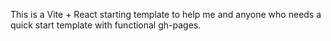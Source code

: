This is a Vite + React starting template to help me and anyone who needs a quick start template with functional gh-pages.